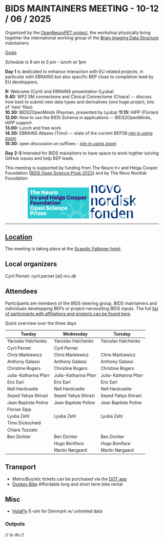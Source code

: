 # BIDS MAINTAINERS MEETING - 10-12 / 06 / 2025

Organized by the [OpenNeuroPET project](https://openneuropet.github.io/), the workshop physically bring together the international working group of the [Brain Imaging Data Structure](www.bids-standard.org) maintainers. 

[Goals](meeting_golas.md)

_Schedule is 9 am to 5 pm - lunch at 1pm_

**Day 1** is dedicated to enhance interaction with EU related projects, in particular with EBRAINS but also specific BEP close to completion lead by EU developpers.  

**9:** Welcome (Cyril) and EBRAINS presentation (Lyuba)  
**9.45:**  WP2 5M connectome and Clinical Connectome (Chiara) -- discuss how best to submit new data types and derivatives (one huge project, lots of 'new' files)   
**10.30:** BIDS2OpenMinds (Peyman, presented by Lyuba)
**11.15:** HiPP (Florian)  
**12.00:** How to use the BIDS Schema in applications -- BIDS2OpenMinds, HiPP support   
**13.00:** Lunch and free work  
**14.30:** EBRAINS Atlases (Timo) -- state of the current BEP38  [join in using zoom](https://utexas.zoom.us/my/kimray)  
**15:30:** open discussion on suffixes - [join in using zoom](https://utexas.zoom.us/my/kimray) 

    
**Day 2-3** Intended for BIDS mainainers to have space to work togther solving GitHub issues and help BEP leads.

This meeting is supported by funding from The Neuro Irv and Helga Cooper Foundation ([BIDS Open Science Prize 2023](https://www.mcgill.ca/neuro/article/rewarding-excellence-open-science)) and by The Novo Nordisk Foundation

<p align="center">
  <img src="pics/IHCF.png" alt="IHCF Logo" width="40%">
  <img src="pics/logo-Novo-Nordisk-Fonden.png" alt="Novo Nordisk Foundation Logo" width="30%" height="auto">
</p>


---

## [Location](location.md)

The meeting is taking place at the [Scandic Falkoner hotel](https://www.scandichotels.com/hotels/denmark/copenhagen/scandic-falkoner).

## Local organizers

Cyril Pernet: cyril.pernet [at] nru.dk

## Attendees

Participants are members of the BIDS steering group, BIDS maintainers and individuals developping BEPs or project necessiting BIDS inputs. The full [list of participants with affiliations and projects can be found here](attendees.md).

Quick overview over the three days

| Tueday                | Wednesday             | Tursday               |
|-----------------------|-----------------------|-----------------------|
| Yaroslav Halchenko    | Yaroslav Halchenko    | Yaroslav Halchenko    |
| Cyril Pernet          | Cyril Pernet          |                       |
| Chris Markiewicz      | Chris Markiewicz      | Chris Markiewicz      |
| Anthony Galassi       | Anthony Galassi       | Anthony Galassi       |
| Christine Rogers      | Christine Rogers      | Christine Rogers      |
| Julia-Katharina Pfarr | Julia-Katharina Pfarr | Julia-Katharina Pfarr |
| Eric Earl             | Eric Earl             | Eric Earl             |
| Nell Hardcastle       | Nell Hardcastle       | Nell Hardcastle       |
| Seyed Yahya Shirazi   | Seyed Yahya Shirazi   | Seyed Yahya Shirazi   |
| Jean Baptiste Poline  | Jean Baptiste Poline  | Jean Baptiste Poline  |
| Florian Sipp          |                       |                       |
| Lyuba Zehl            | Lyuba Zehl            | Lyuba Zehl            |
| Timo Dickscheid       |                       |                       |
| Chiara Tuzzato        |                       |                       |
| Ben Dichter           | Ben Dichter           | Ben Dichter           |
|                       | Hugo Boniface         | Hugo Boniface         |
|                       | Martin Nørgaard       | Martin Nørgaard       | 

## Transport

- Metro/Bus/etc tickets can be purchased via the [DOT app](https://dinoffentligetransport.dk/en/find-tickets/dot-tickets-app)
- [Donkey Bike](https://www.donkey.bike/denmark) Affordable long and short term bike rental 

## Misc

- [HolaFly](https://esim.holafly.com/esim-denmark/) E-sim for Denmark w/ unlimited data

### Outputs

// to do //
